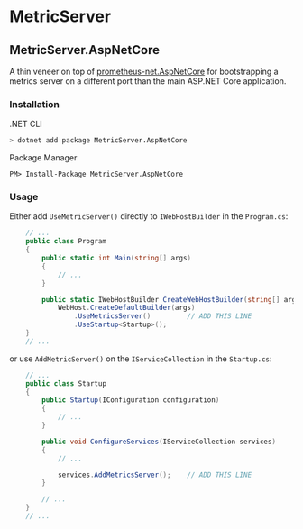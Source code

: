 # MetricServer

## MetricServer.AspNetCore

A thin veneer on top of [prometheus-net.AspNetCore](https://github.com/prometheus-net/prometheus-net) for bootstrapping a metrics server on a different port than the main ASP.NET Core application.

### Installation

.NET CLI

```bash
> dotnet add package MetricServer.AspNetCore
```

Package Manager

```
PM> Install-Package MetricServer.AspNetCore
```

### Usage

Either add `UseMetricServer()` directly to `IWebHostBuilder` in the `Program.cs`:

```csharp
    // ...
    public class Program
    {
        public static int Main(string[] args)
        {
            // ...
        }

        public static IWebHostBuilder CreateWebHostBuilder(string[] args) =>
            WebHost.CreateDefaultBuilder(args)
                .UseMetricsServer()         // ADD THIS LINE
                .UseStartup<Startup>();
    }
    // ...
 ```

or use `AddMetricServer()` on the `IServiceCollection` in the `Startup.cs`:

```csharp
    // ...
    public class Startup
    {
        public Startup(IConfiguration configuration)
        {
            // ...
        }

        public void ConfigureServices(IServiceCollection services)
        {
            // ...

            services.AddMetricsServer();    // ADD THIS LINE
        }

        // ...
    }
    // ...
```
